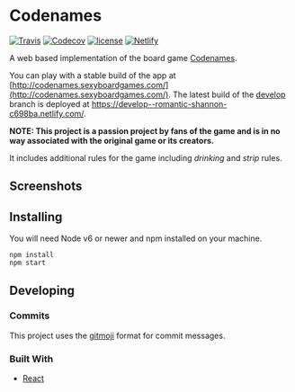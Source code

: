 # Codenames

[![Travis](https://img.shields.io/travis/matthewtole/codenames/develop.svg?style=for-the-badge)](https://travis-ci.org/matthewtole/codenames) [![Codecov](https://img.shields.io/codecov/c/github/matthewtole/codenames/develop.svg?style=for-the-badge)](https://codecov.io/gh/matthewtole/codenames/branch/develop) [![license](https://img.shields.io/github/license/matthewtole/codenames.svg?style=for-the-badge)](./LICENSE) [![Netlify](https://img.shields.io/badge/deploys%20by-netlify-blue.svg?style=for-the-badge)](https://netlify.com)

A web based implementation of the board game [Codenames](https://boardgamegeek.com/boardgame/178900/codenames).

You can play with a stable build of the app at [http://codenames.sexyboardgames.com/](http://codenames.sexyboardgames.com/). The latest build of the [develop](https://github.com/matthewtole/codenames/tree/develop) branch is deployed at https://develop--romantic-shannon-c698ba.netlify.com/.

**NOTE: This project is a passion project by fans of the game and is in no way associated with the original game or its creators.**

It includes additional rules for the game including _drinking_ and _strip_ rules.

## Screenshots

## Installing

You will need Node v6 or newer and npm installed on your machine.

```shell
npm install
npm start
```

## Developing

### Commits

This project uses the [gitmoji](https://gitmoji.carloscuesta.me/) format for commit messages.

### Built With

* [React](https://reactjs.org/)
